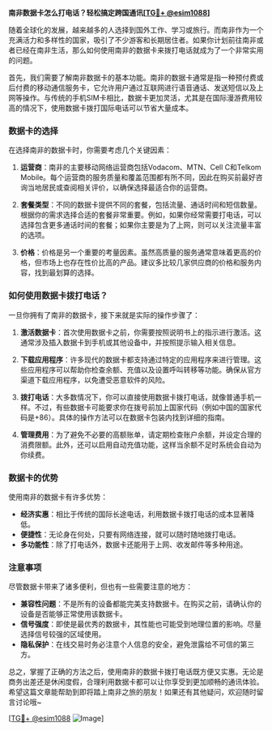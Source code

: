 **南非数据卡怎么打电话？轻松搞定跨国通讯[[TG💪+ @esim1088](https://t.me/s/esim1088)]**

随着全球化的发展，越来越多的人选择到国外工作、学习或旅行。而南非作为一个充满活力和多样性的国家，吸引了不少游客和长期居住者。如果你计划前往南非或者已经在南非生活，那么如何使用南非的数据卡来拨打电话就成为了一个非常实用的问题。

首先，我们需要了解南非数据卡的基本功能。南非的数据卡通常是指一种预付费或后付费的移动通信服务卡，它允许用户通过互联网进行语音通话、发送短信以及上网等操作。与传统的手机SIM卡相比，数据卡更加灵活，尤其是在国际漫游费用较高的情况下，使用数据卡拨打国际电话可以节省大量成本。

### 数据卡的选择

在选择南非的数据卡时，你需要考虑几个关键因素：

1. **运营商**：南非的主要移动网络运营商包括Vodacom、MTN、Cell C和Telkom Mobile。每个运营商的服务质量和覆盖范围都有所不同，因此在购买前最好咨询当地居民或查阅相关评价，以确保选择最适合你的运营商。

2. **套餐类型**：不同的数据卡提供不同的套餐，包括流量、通话时间和短信数量。根据你的需求选择合适的套餐非常重要。例如，如果你经常需要打电话，可以选择包含更多通话时间的套餐；如果你主要是为了上网，则可以关注流量丰富的选项。

3. **价格**：价格是另一个重要的考量因素。虽然高质量的服务通常意味着更高的价格，但市场上也存在性价比高的产品。建议多比较几家供应商的价格和服务内容，找到最划算的选择。

### 如何使用数据卡拨打电话？

一旦你拥有了南非的数据卡，接下来就是实际的操作步骤了：

1. **激活数据卡**：首次使用数据卡之前，你需要按照说明书上的指示进行激活。这通常涉及插入数据卡到手机或其他设备中，并按照提示输入相关信息。

2. **下载应用程序**：许多现代的数据卡都支持通过特定的应用程序来进行管理。这些应用程序可以帮助你检查余额、充值以及设置呼叫转移等功能。确保从官方渠道下载应用程序，以免遭受恶意软件的风险。

3. **拨打电话**：大多数情况下，你可以直接使用数据卡拨打电话，就像普通手机一样。不过，有些数据卡可能要求你在拨号前加上国家代码（例如中国的国家代码是+86）。具体的操作方法可以在数据卡包装内找到详细的指南。

4. **管理费用**：为了避免不必要的高额账单，请定期检查账户余额，并设定合理的消费限额。此外，还可以启用自动充值功能，这样当余额不足时系统会自动为你续费。

### 数据卡的优势

使用南非的数据卡有许多优势：

- **经济实惠**：相比于传统的国际长途电话，利用数据卡拨打电话的成本显著降低。
- **便捷性**：无论身在何处，只要有网络连接，就可以随时随地拨打电话。
- **多功能性**：除了打电话外，数据卡还能用于上网、收发邮件等多种用途。

### 注意事项

尽管数据卡带来了诸多便利，但也有一些需要注意的地方：

- **兼容性问题**：不是所有的设备都能完美支持数据卡。在购买之前，请确认你的设备是否能够正常使用该数据卡。
- **信号强度**：即使是最优秀的数据卡，其性能也可能受到地理位置的影响。尽量选择信号较强的区域使用。
- **隐私保护**：在线交易时务必注意个人信息的安全，避免泄露给不可信的第三方。

总之，掌握了正确的方法之后，使用南非的数据卡拨打电话既方便又实惠。无论是商务出差还是休闲度假，合理利用数据卡都可以让你享受到更加顺畅的通讯体验。希望这篇文章能帮助到即将踏上南非之旅的朋友！如果还有其他疑问，欢迎随时留言讨论哦~

[[TG💪+ @esim1088](https://t.me/s/esim1088) ![Image](https://i.postimg.cc/4NQfJmqS/Snipaste-2025-05-13-00-14-12.png)]